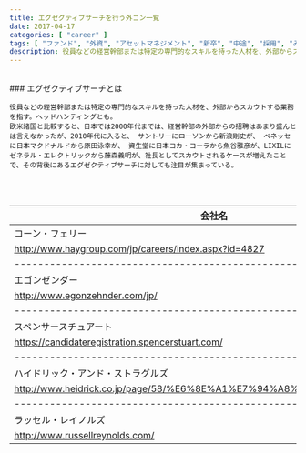 ```yaml
---
title: エグゼグティブサーチを行う外コン一覧
date: 2017-04-17
categories: [ "career" ]
tags: [ "ファンド", "外資", "アセットマネジメント", "新卒", "中途", "採用", "みんな知らないすごい仕事" ]
description: 役員などの経営幹部または特定の専門的なスキルを持った人材を、外部からスカウトする業務を指すエグゼクティブサーチ。一回のディールで何億もの金が動く！？それはどこの会社なのか、今すぐチェック！
---
```


<br/>
### エグゼクティブサーチとは

    役員などの経営幹部または特定の専門的なスキルを持った人材を、外部からスカウトする業務を指す。ヘッドハンティングとも。
    欧米諸国と比較すると、日本では2000年代までは、経営幹部の外部からの招聘はあまり盛んとは言えなかったが、2010年代に入ると、 サントリーにローソンから新浪剛史が、 ベネッセに日本マクドナルドから原田泳幸が、 資生堂に日本コカ・コーラから魚谷雅彦が、LIXILにゼネラル・エレクトリックから藤森義明が、社長としてスカウトされるケースが増えたことで、その背後にあるエグゼクティブサーチに対しても注目が集まっている。
<br/>
<br/>



| 会社名                                                                                                          
|------------------------------------------------------|
| コーン・フェリー                                                      
| http://www.haygroup.com/jp/careers/index.aspx?id=4827                  |    
|------------------------------------------------------|
| エゴンゼンダー                                       
| http://www.egonzehnder.com/jp/                                         |
|------------------------------------------------------|
| スペンサースチュアート                               
| https://candidateregistration.spencerstuart.com/                       |
|------------------------------------------------------|
| ハイドリック・アンド・ストラグルズ                   
| http://www.heidrick.co.jp/page/58/%E6%8E%A1%E7%94%A8%E6%83%85%E5%A0%B1 |
|------------------------------------------------------|
| ラッセル・レイノルズ                                 
| http://www.russellreynolds.com/                                        |

<br/>
<br/>
